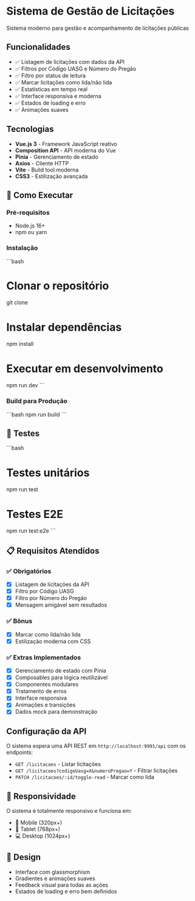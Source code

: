 # Sistema de Gestão de Licitações

Sistema moderno para gestão e acompanhamento de licitações públicas 

##  Funcionalidades

- ✅ Listagem de licitações com dados da API
- ✅ Filtros por Código UASG e Número do Pregão
- ✅ Filtro por status de leitura
- ✅ Marcar licitações como lida/não lida
- ✅ Estatísticas em tempo real
- ✅ Interface responsiva e moderna
- ✅ Estados de loading e erro
- ✅ Animações suaves

##  Tecnologias

- **Vue.js 3** - Framework JavaScript reativo
- **Composition API** - API moderna do Vue
- **Pinia** - Gerenciamento de estado
- **Axios** - Cliente HTTP
- **Vite** - Build tool moderna
- **CSS3** - Estilização avançada



## 🚀 Como Executar

### Pré-requisitos
- Node.js 16+
- npm ou yarn

### Instalação
\`\`\`bash
# Clonar o repositório
git clone <url-do-repositorio>

# Instalar dependências
npm install

# Executar em desenvolvimento
npm run dev
\`\`\`

### Build para Produção
\`\`\`bash
npm run build
\`\`\`

## 🧪 Testes

\`\`\`bash
# Testes unitários
npm run test

# Testes E2E
npm run test:e2e
\`\`\`

## 📋 Requisitos Atendidos

### ✅ Obrigatórios
- [x] Listagem de licitações da API
- [x] Filtro por Código UASG
- [x] Filtro por Número do Pregão
- [x] Mensagem amigável sem resultados

### ✅ Bônus
- [x] Marcar como lida/não lida
- [x] Estilização moderna com CSS

### ✅ Extras Implementados
- [x] Gerenciamento de estado com Pinia
- [x] Composables para lógica reutilizável
- [x] Componentes modulares
- [x] Tratamento de erros
- [x] Interface responsiva
- [x] Animações e transições
- [x] Dados mock para demonstração

##  Configuração da API

O sistema espera uma API REST em `http://localhost:9991/api` com os endpoints:

- `GET /licitacoes` - Listar licitações
- `GET /licitacoes?codigoUasg=X&numeroPregao=Y` - Filtrar licitações
- `PATCH /licitacoes/:id/toggle-read` - Marcar como lida

## 📱 Responsividade

O sistema é totalmente responsivo e funciona em:
- 📱 Mobile (320px+)
- 📱 Tablet (768px+)
- 💻 Desktop (1024px+)

## 🎨 Design

- Interface com glassmorphism
- Gradientes e animações suaves
- Feedback visual para todas as ações
- Estados de loading e erro bem definidos
